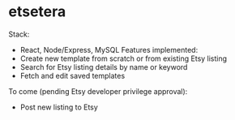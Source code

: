 # etsetera
Stack:
- React, Node/Express, MySQL
Features implemented:
- Create new template from scratch or from existing Etsy listing
- Search for Etsy listing details by name or keyword
- Fetch and edit saved templates

To come (pending Etsy developer privilege approval):
- Post new listing to Etsy
